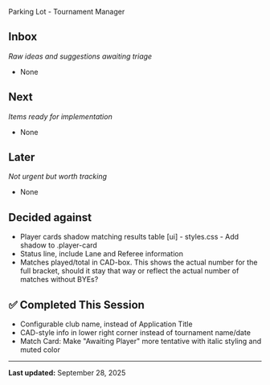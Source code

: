  Parking Lot - Tournament Manager

## Inbox
*Raw ideas and suggestions awaiting triage*
- None

## Next
*Items ready for implementation*
- None

## Later
*Not urgent but worth tracking*
- None

## Decided against
- Player cards shadow matching results table [ui] - styles.css - Add shadow to .player-card
- Status line, include Lane and Referee information
- Matches played/total in CAD-box. This shows the actual number for the full bracket, should it stay that way or reflect the actual number of matches without BYEs?

## ✅ Completed This Session
- Configurable club name, instead of Application Title
- CAD-style info in lower right corner instead of tournament name/date
- Match Card: Make "Awaiting Player" more tentative with italic styling and muted color
---
**Last updated:** September 28, 2025
